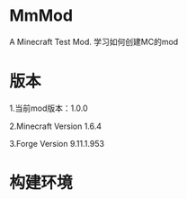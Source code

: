 MmMod
=====

A Minecraft Test Mod.
学习如何创建MC的mod

版本
=====

1.当前mod版本：1.0.0

2.Minecraft Version 1.6.4

3.Forge Version 9.11.1.953

构建环境
=====
